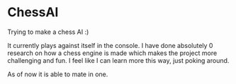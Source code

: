 # ChessAI
Trying to make a chess AI
:)

It currently plays against itself in the console.
I have done absolutely 0 research on how a chess engine is made which makes the project more challenging and fun. I feel like I can learn more this way, just poking around.

As of now it is able to mate in one.